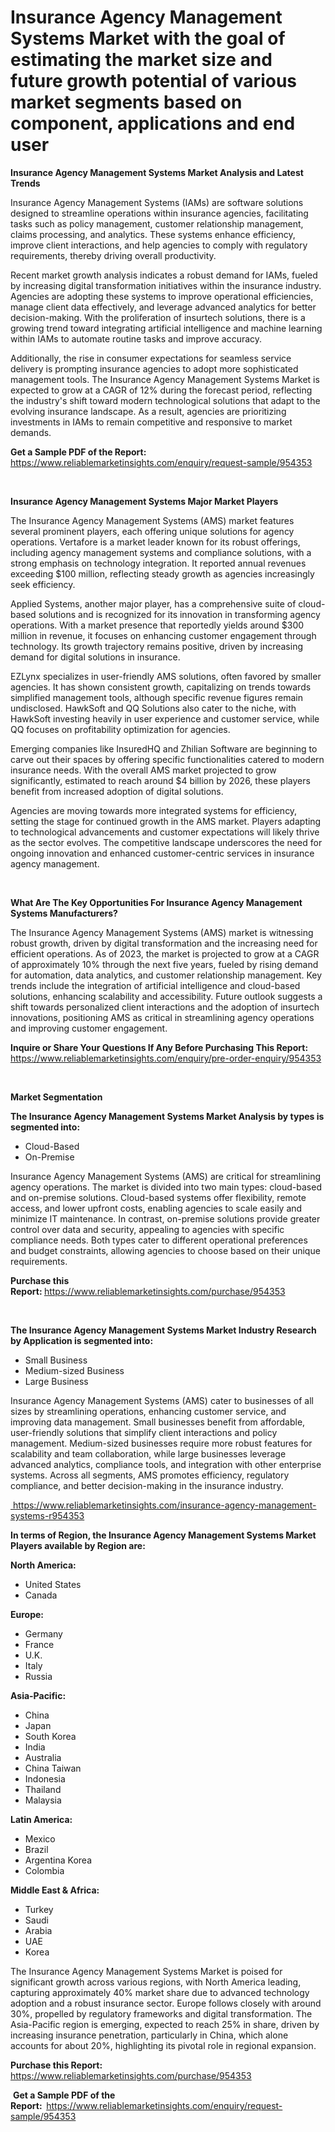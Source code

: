 <p><h1>Insurance Agency Management Systems Market with the goal of estimating the market size and future growth potential of various market segments based on component, applications and end user</h1></p><p><strong>Insurance Agency Management Systems Market Analysis and Latest Trends</strong></p>
<p><p>Insurance Agency Management Systems (IAMs) are software solutions designed to streamline operations within insurance agencies, facilitating tasks such as policy management, customer relationship management, claims processing, and analytics. These systems enhance efficiency, improve client interactions, and help agencies to comply with regulatory requirements, thereby driving overall productivity.</p><p>Recent market growth analysis indicates a robust demand for IAMs, fueled by increasing digital transformation initiatives within the insurance industry. Agencies are adopting these systems to improve operational efficiencies, manage client data effectively, and leverage advanced analytics for better decision-making. With the proliferation of insurtech solutions, there is a growing trend toward integrating artificial intelligence and machine learning within IAMs to automate routine tasks and improve accuracy.</p><p>Additionally, the rise in consumer expectations for seamless service delivery is prompting insurance agencies to adopt more sophisticated management tools. The Insurance Agency Management Systems Market is expected to grow at a CAGR of 12% during the forecast period, reflecting the industry's shift toward modern technological solutions that adapt to the evolving insurance landscape. As a result, agencies are prioritizing investments in IAMs to remain competitive and responsive to market demands.</p></p>
<p><strong>Get a Sample PDF of the Report:&nbsp;</strong> <a href="https://www.reliablemarketinsights.com/enquiry/request-sample/954353?utm_campaign=3701&utm_medium=2&utm_source=Github&utm_content=ia&utm_term=18042025&utm_id=insurance-agency-management-systems">https://www.reliablemarketinsights.com/enquiry/request-sample/954353</a></p>
<p>&nbsp;</p>
<p><strong>Insurance Agency Management Systems Major Market Players</strong></p>
<p><p>The Insurance Agency Management Systems (AMS) market features several prominent players, each offering unique solutions for agency operations. Vertafore is a market leader known for its robust offerings, including agency management systems and compliance solutions, with a strong emphasis on technology integration. It reported annual revenues exceeding $100 million, reflecting steady growth as agencies increasingly seek efficiency.</p><p>Applied Systems, another major player, has a comprehensive suite of cloud-based solutions and is recognized for its innovation in transforming agency operations. With a market presence that reportedly yields around $300 million in revenue, it focuses on enhancing customer engagement through technology. Its growth trajectory remains positive, driven by increasing demand for digital solutions in insurance.</p><p>EZLynx specializes in user-friendly AMS solutions, often favored by smaller agencies. It has shown consistent growth, capitalizing on trends towards simplified management tools, although specific revenue figures remain undisclosed. HawkSoft and QQ Solutions also cater to the niche, with HawkSoft investing heavily in user experience and customer service, while QQ focuses on profitability optimization for agencies.</p><p>Emerging companies like InsuredHQ and Zhilian Software are beginning to carve out their spaces by offering specific functionalities catered to modern insurance needs. With the overall AMS market projected to grow significantly, estimated to reach around $4 billion by 2026, these players benefit from increased adoption of digital solutions.</p><p>Agencies are moving towards more integrated systems for efficiency, setting the stage for continued growth in the AMS market. Players adapting to technological advancements and customer expectations will likely thrive as the sector evolves. The competitive landscape underscores the need for ongoing innovation and enhanced customer-centric services in insurance agency management.</p></p>
<p>&nbsp;</p>
<p><strong>What Are The Key Opportunities For Insurance Agency Management Systems Manufacturers?</strong></p>
<p><p>The Insurance Agency Management Systems (AMS) market is witnessing robust growth, driven by digital transformation and the increasing need for efficient operations. As of 2023, the market is projected to grow at a CAGR of approximately 10% through the next five years, fueled by rising demand for automation, data analytics, and customer relationship management. Key trends include the integration of artificial intelligence and cloud-based solutions, enhancing scalability and accessibility. Future outlook suggests a shift towards personalized client interactions and the adoption of insurtech innovations, positioning AMS as critical in streamlining agency operations and improving customer engagement.</p></p>
<p><strong>Inquire or Share Your Questions If Any Before Purchasing This Report:</strong> <a href="https://www.reliablemarketinsights.com/enquiry/pre-order-enquiry/954353?utm_campaign=3701&utm_medium=2&utm_source=Github&utm_content=ia&utm_term=18042025&utm_id=insurance-agency-management-systems">https://www.reliablemarketinsights.com/enquiry/pre-order-enquiry/954353</a></p>
<p>&nbsp;</p>
<p><strong>Market Segmentation</strong></p>
<p><strong>The Insurance Agency Management Systems Market Analysis by types is segmented into:</strong></p>
<p><ul><li>Cloud-Based</li><li>On-Premise</li></ul></p>
<p><p>Insurance Agency Management Systems (AMS) are critical for streamlining agency operations. The market is divided into two main types: cloud-based and on-premise solutions. Cloud-based systems offer flexibility, remote access, and lower upfront costs, enabling agencies to scale easily and minimize IT maintenance. In contrast, on-premise solutions provide greater control over data and security, appealing to agencies with specific compliance needs. Both types cater to different operational preferences and budget constraints, allowing agencies to choose based on their unique requirements.</p></p>
<p><strong>Purchase this Report:&nbsp;</strong><a href="https://www.reliablemarketinsights.com/purchase/954353?utm_campaign=3701&utm_medium=2&utm_source=Github&utm_content=ia&utm_term=18042025&utm_id=insurance-agency-management-systems">https://www.reliablemarketinsights.com/purchase/954353</a></p>
<p>&nbsp;</p>
<p><strong>The Insurance Agency Management Systems Market Industry Research by Application is segmented into:</strong></p>
<p><ul><li>Small Business</li><li>Medium-sized Business</li><li>Large Business</li></ul></p>
<p><p>Insurance Agency Management Systems (AMS) cater to businesses of all sizes by streamlining operations, enhancing customer service, and improving data management. Small businesses benefit from affordable, user-friendly solutions that simplify client interactions and policy management. Medium-sized businesses require more robust features for scalability and team collaboration, while large businesses leverage advanced analytics, compliance tools, and integration with other enterprise systems. Across all segments, AMS promotes efficiency, regulatory compliance, and better decision-making in the insurance industry.</p></p>
<p><a href="https://www.reliablemarketinsights.com/insurance-agency-management-systems-r954353?utm_campaign=3701&utm_medium=2&utm_source=Github&utm_content=ia&utm_term=18042025&utm_id=insurance-agency-management-systems">&nbsp;https://www.reliablemarketinsights.com/insurance-agency-management-systems-r954353</a></p>
<p><strong>In terms of Region, the Insurance Agency Management Systems Market Players available by Region are:</strong></p>
<p>
    <p> <strong> North America: </strong>
        <ul>
            <li>United States</li>
            <li>Canada</li>
        </ul>
        </p> 
    <p> <strong> Europe: </strong>
        <ul>
            <li>Germany</li>
            <li>France</li>
            <li>U.K.</li>
            <li>Italy</li>
            <li>Russia</li>
        </ul>
        </p> 
    <p> <strong> Asia-Pacific: </strong>
        <ul>
            <li>China</li>
            <li>Japan</li>
            <li>South Korea</li>
            <li>India</li>
            <li>Australia</li>
            <li>China Taiwan</li>
            <li>Indonesia</li>
            <li>Thailand</li>
            <li>Malaysia</li>
        </ul>
        </p> 
    <p> <strong> Latin America: </strong>
        <ul>
            <li>Mexico</li>
            <li>Brazil</li>
            <li>Argentina Korea</li>
            <li>Colombia</li>
        </ul>
        </p> 
    <p> <strong> Middle East & Africa: </strong>
        <ul>
            <li>Turkey</li>
            <li>Saudi</li>
            <li>Arabia</li>
            <li>UAE</li>
            <li>Korea</li>
        </ul>
    </p>
    </p>
<p><p>The Insurance Agency Management Systems Market is poised for significant growth across various regions, with North America leading, capturing approximately 40% market share due to advanced technology adoption and a robust insurance sector. Europe follows closely with around 30%, propelled by regulatory frameworks and digital transformation. The Asia-Pacific region is emerging, expected to reach 25% in share, driven by increasing insurance penetration, particularly in China, which alone accounts for about 20%, highlighting its pivotal role in regional expansion.</p></p>
<p><strong>Purchase this Report: </strong><a href="https://www.reliablemarketinsights.com/purchase/954353?utm_campaign=3701&utm_medium=2&utm_source=Github&utm_content=ia&utm_term=18042025&utm_id=insurance-agency-management-systems">https://www.reliablemarketinsights.com/purchase/954353</a></p>
<p>&nbsp;<strong>Get a Sample PDF of the Report:&nbsp;&nbsp;</strong><a href="https://www.reliablemarketinsights.com/enquiry/request-sample/954353?utm_campaign=3701&utm_medium=2&utm_source=Github&utm_content=ia&utm_term=18042025&utm_id=insurance-agency-management-systems">https://www.reliablemarketinsights.com/enquiry/request-sample/954353</a></p>
<p><strong></strong></p>
<p><p></p><p></p><p></p></p>